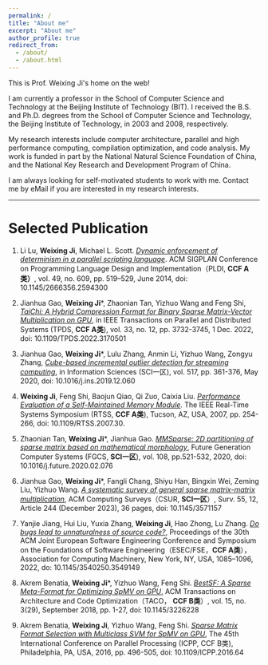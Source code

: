 ```yaml
---
permalink: /
title: "About me"
excerpt: "About me"
author_profile: true
redirect_from: 
  - /about/
  - /about.html
---
```


This is Prof. Weixing Ji's home on the web!

I am currently a professor in the School of Computer Science and Technology at the Beijing Institute of Technology (BIT). I received the B.S. and Ph.D. degrees from the School of Computer Science and Technology, the Beijing Institute of Technology, in 2003 and 2008, respectively.

My research interests include computer architecture, parallel and high performance computing, compilation optimization, and code analysis. My work is funded in part by the National Natural Science Foundation of China, and the National Key Research and Development Program of China.

I am always looking for self-motivated students to work with me. Contact me by eMail if you are interested in my research interests.

------

Selected Publication
======
1. Li Lu, **Weixing Ji**, Michael L. Scott. [*Dynamic enforcement of determinism in a parallel scripting language*](https://dl.acm.org/doi/abs/10.1145/2666356.2594300). ACM SIGPLAN Conference on Programming Language Design and Implementation（PLDI, **CCF A类）**, vol. 49, no. 609, pp. 519–529, June 2014, doi: 10.1145/2666356.2594300

1. Jianhua Gao, **Weixing Ji**\*, Zhaonian Tan, Yizhuo Wang and Feng Shi, [*TaiChi: A Hybrid Compression Format for Binary Sparse Matrix-Vector Multiplication on GPU*](https://doi.org/10.1109/TPDS.2022.3170501), in IEEE Transactions on Parallel and Distributed Systems (TPDS, **CCF A类**), vol. 33, no. 12, pp. 3732-3745, 1 Dec. 2022, doi: 10.1109/TPDS.2022.3170501

1. Jianhua Gao, **Weixing Ji**\*, Lulu Zhang, Anmin Li, Yizhuo Wang, Zongyu Zhang, [*Cube-based incremental outlier detection for streaming computing*](https://doi.org/10.1016/j.ins.2019.12.060), in Information Sciences (SCI一区), vol. 517, pp. 361-376, May 2020, doi: 10.1016/j.ins.2019.12.060

1. **Weixing Ji**, Feng Shi, Baojun Qiao, Qi Zuo, Caixia Liu. [*Performance Evaluation of a Self-Maintained Memory Module*](https://ieeexplore.ieee.org/abstract/document/4408310). The IEEE Real-Time Systems Symposium (RTSS, **CCF A类**), Tucson, AZ, USA, 2007, pp. 254-266, doi: 10.1109/RTSS.2007.30.

1. Zhaonian Tan, **Weixing Ji**\*, Jianhua Gao. [*MMSparse: 2D partitioning of sparse matrix based on mathematical morphology*](https://doi.org/10.1016/j.future.2020.02.076), Future Generation Computer Systems (FGCS, **SCI一区**), vol. 108, pp.521-532, 2020, doi: 10.1016/j.future.2020.02.076

1. Jianhua Gao, **Weixing Ji**\*, Fangli Chang, Shiyu Han, Bingxin Wei, Zeming Liu, Yizhuo Wang. [*A systematic survey of general sparse matrix-matrix multiplication*](https://doi.org/10.1145/3571157), ACM Computing Surveys（CSUR, **SCI一区**）, Surv. 55, 12, Article 244 (December 2023), 36 pages, doi: 10.1145/3571157

1. Yanjie Jiang, Hui Liu, Yuxia Zhang, **Weixing Ji**, Hao Zhong, Lu Zhang. [*Do bugs lead to unnaturalness of source code?*](https://doi.org/10.1145/3540250.3549149), Proceedings of the 30th ACM Joint European Software Engineering Conference and Symposium on the Foundations of Software Engineering（ESEC/FSE，**CCF A类**），Association for Computing Machinery, New York, NY, USA, 1085–1096, 2022, do: 10.1145/3540250.3549149

1. Akrem Benatia, **Weixing Ji**\*, Yizhuo Wang, Feng Shi. [*BestSF: A Sparse Meta-Format for Optimizing SpMV on GPU*](https://doi.org/10.1145/3226228), ACM Transactions on Architecture and Code Optimization（TACO， **CCF B类**）, vol. 15, no. 3(29), September 2018, pp. 1-27, doi: 10.1145/3226228

1. Akrem Benatia, **Weixing Ji**, Yizhuo Wang, Feng Shi. [*Sparse Matrix Format Selection with Multiclass SVM for SpMV on GPU*](https://ieeexplore.ieee.org/abstract/document/7573853), The 45th International Conference on Parallel Processing (ICPP, CCF B类), Philadelphia, PA, USA, 2016, pp. 496-505, doi: 10.1109/ICPP.2016.64
